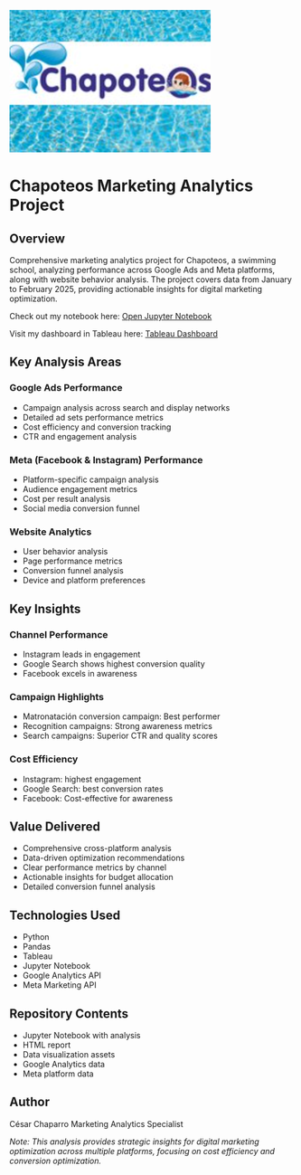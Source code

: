 ![Chapoteos Analytics](/assets/chapoteos.png)

# Chapoteos Marketing Analytics Project

## Overview
Comprehensive marketing analytics project for Chapoteos, a swimming school, analyzing performance across Google Ads and Meta platforms, along with website behavior analysis. The project covers data from January to February 2025, providing actionable insights for digital marketing optimization.

Check out my notebook here: [Open Jupyter Notebook](notebook_final_eng.ipynb) <br>

Visit my dashboard in Tableau here: [Tableau Dashboard](https://public.tableau.com/views/ChapoteosFunnel/Dashboard1?:language=es-ES&publish=yes&:sid=&:redirect=auth&:display_count=n&:origin=viz_share_link)

## Key Analysis Areas

### Google Ads Performance
- Campaign analysis across search and display networks
- Detailed ad sets performance metrics
- Cost efficiency and conversion tracking
- CTR and engagement analysis

### Meta (Facebook & Instagram) Performance
- Platform-specific campaign analysis
- Audience engagement metrics
- Cost per result analysis
- Social media conversion funnel

### Website Analytics
- User behavior analysis
- Page performance metrics
- Conversion funnel analysis
- Device and platform preferences

## Key Insights

### Channel Performance
- Instagram leads in engagement
- Google Search shows highest conversion quality
- Facebook excels in awareness

### Campaign Highlights
- Matronatación conversion campaign: Best performer
- Recognition campaigns: Strong awareness metrics
- Search campaigns: Superior CTR and quality scores

### Cost Efficiency
- Instagram: highest engagement
- Google Search: best conversion rates
- Facebook: Cost-effective for awareness

## Value Delivered
- Comprehensive cross-platform analysis
- Data-driven optimization recommendations
- Clear performance metrics by channel
- Actionable insights for budget allocation
- Detailed conversion funnel analysis

## Technologies Used
- Python
- Pandas
- Tableau
- Jupyter Notebook
- Google Analytics API
- Meta Marketing API

## Repository Contents
- Jupyter Notebook with analysis
- HTML report
- Data visualization assets
- Google Analytics data
- Meta platform data

## Author
César Chaparro
Marketing Analytics Specialist

*Note: This analysis provides strategic insights for digital marketing optimization across multiple platforms, focusing on cost efficiency and conversion optimization.*